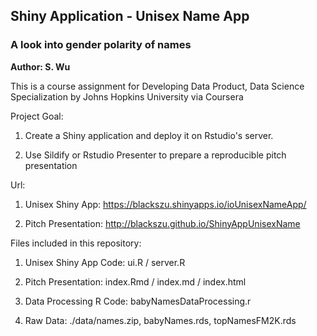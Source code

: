 ## Shiny Application - Unisex Name App
### A look into gender polarity of names

**Author: S. Wu**

This is a course assignment for Developing Data Product, Data Science Specialization by Johns Hopkins University via Coursera

Project Goal:

1. Create a Shiny application and deploy it on Rstudio's server.

2. Use Sildify or Rstudio Presenter to prepare a reproducible pitch presentation

Url: 

1. Unisex Shiny App: https://blackszu.shinyapps.io/ioUnisexNameApp/

2. Pitch Presentation: http://blackszu.github.io/ShinyAppUnisexName

Files included in this repository:

1. Unisex Shiny App Code: ui.R / server.R

2. Pitch Presentation: index.Rmd / index.md / index.html

3. Data Processing R Code: babyNamesDataProcessing.r

4. Raw Data: ./data/names.zip, babyNames.rds, topNamesFM2K.rds
